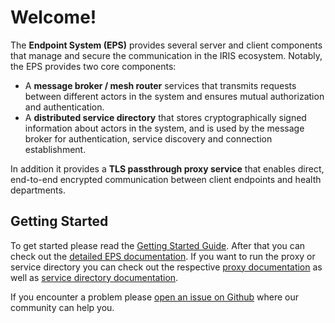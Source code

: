 # Welcome!

The **Endpoint System (EPS)** provides several server and client components that manage and secure the communication in the IRIS ecosystem. Notably, the EPS provides two core components:

* A **message broker / mesh router** services that transmits requests between different actors in the system and ensures mutual authorization and authentication.
* A **distributed service directory** that stores cryptographically signed information about actors in the system, and is used by the message broker for authentication, service discovery and connection establishment.

In addition it provides a **TLS passthrough proxy service** that enables direct, end-to-end encrypted communication between client endpoints and health departments.

## Getting Started

To get started please read the [Getting Started Guide]({{'getting-started'|href}}). After that you can check out the [detailed EPS documentation]({{'eps.index'|href}}). If you want to run the proxy or service directory you can check out the respective [proxy documentation]({{'proxy.index'|href}}) as well as [service directory documentation]({{'sd.index'|href}}).

If you encounter a problem please [open an issue on Github](https://github.com/iris-connect/eps) where our community can help you.